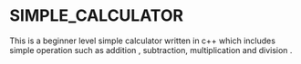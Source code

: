 # SIMPLE_CALCULATOR
This is a beginner level simple calculator written in c++ which includes simple operation such as addition , subtraction, multiplication and division .
